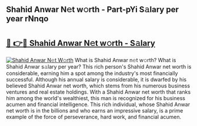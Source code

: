 ## Shahid Anwar N𝚎t w𝚘rth - Part-pYi S𝚊lary per year rNnqo

# <h2><a href="http://gc0p2d.nevu.top/?p=Shahid+Anwar">🔗 👉🔴 Shahid Anwar N𝚎t w𝚘rth - S𝚊lary</a></h2>

[![Shahid Anwar N𝚎t W𝚘rth](https://i.imgur.com/Oavwk0R.jpeg)](http://gc0p2d.nevu.top/?p=Shahid+Anwar)
What is Shahid Anwar n𝚎t w𝚘rth? What is Shahid Anwar s𝚊lary per year?
This rich person's Shahid Anwar net worth is considerable, earning him a spot among the industry's most financially successful. Although his annual salary is considerable, it is dwarfed by his believed Shahid Anwar net worth, which stems from his numerous business ventures and real estate holdings. With a Shahid Anwar net worth that ranks him among the world's wealthiest, this man is recognized for his business acumen and financial intelligence. This rich individual, whose Shahid Anwar net worth is in the billions and who earns an impressive salary, is a prime example of the force of perseverance, hard work, and financial acumen.
